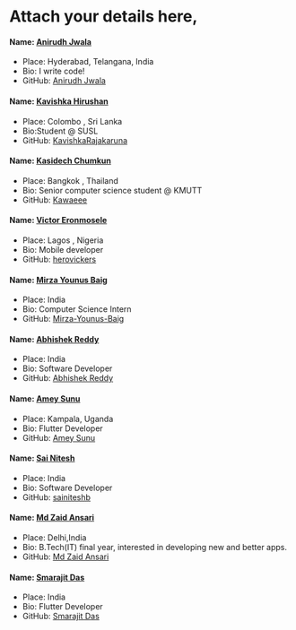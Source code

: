# Attach your details here,

#### Name: [Anirudh Jwala](https://github.com/anirudh-jwala)

- Place: Hyderabad, Telangana, India
- Bio: I write code!
- GitHub: [Anirudh Jwala](https://github.com/anirudh-jwala)

#### Name: [Kavishka Hirushan](https://github.com/KavishkaRajakaruna)

- Place: Colombo , Sri Lanka
- Bio:Student @ SUSL
- GitHub: [KavishkaRajakaruna](https://github.com/KavishkaRajakaruna)

#### Name: [Kasidech Chumkun](https://github.com/Kawaeee)

- Place: Bangkok , Thailand
- Bio: Senior computer science student @ KMUTT
- GitHub: [Kawaeee](https://github.com/Kawaeee)

#### Name: [Victor Eronmosele](https://github.com/herovickers)

- Place: Lagos , Nigeria
- Bio: Mobile developer
- GitHub: [herovickers](https://github.com/herovickers)

#### Name: [Mirza Younus Baig](https://github.com/Mirza-Younus-Baig)

- Place: India
- Bio: Computer Science Intern
- GitHub: [Mirza-Younus-Baig](https://github.com/Mirza-Younus-Baig)

#### Name: [Abhishek Reddy](https://github.com/abhishek-07)

- Place: India
- Bio: Software Developer
- GitHub: [Abhishek Reddy](https://github.com/abhishek-07)

#### Name: [Amey Sunu](https://github.com/ameysunu)

- Place: Kampala, Uganda
- Bio: Flutter Developer
- GitHub: [Amey Sunu](https://github.com/ameysunu)

#### Name: [Sai Nitesh](https://github.com/sainiteshb)
- Place: India
- Bio: Software Developer
- GitHub: [sainiteshb](https://github.com/sainiteshb)

#### Name: [Md Zaid Ansari](https://github.com/razorcalhn)
- Place: Delhi,India
- Bio: B.Tech(IT) final year, interested in developing new and better apps.
- GitHub: [Md Zaid Ansari](https://github.com/razorcalhn)

#### Name: [Smarajit Das](https://github.com/sdas969)
- Place: India
- Bio: Flutter Developer
- GitHub: [Smarajit Das](https://github.com/sdas969)
